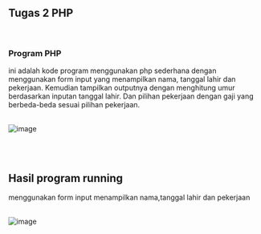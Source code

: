 <h2> Tugas 2 PHP </h2>
<br>
<h3>Program PHP</h3>
ini adalah kode program menggunakan php sederhana dengan menggunakan form input yang menampilkan nama, tanggal
lahir dan pekerjaan. Kemudian tampilkan outputnya dengan menghitung umur berdasarkan inputan
tanggal lahir. Dan pilihan pekerjaan dengan gaji yang berbeda-beda sesuai pilihan pekerjaan.
<br>
<br>

![image](https://user-images.githubusercontent.com/92787567/227699663-3dcfc1bd-20c4-45be-94b4-b859d011dc4b.png)

<br>
<br>
<h2> Hasil program running </h2>
menggunakan form input menampilkan nama,tanggal lahir dan pekerjaan
<br>
<br>

![image](https://user-images.githubusercontent.com/92787567/227699860-1c5f3ddf-9783-483e-afa6-ad1365b12257.png)

